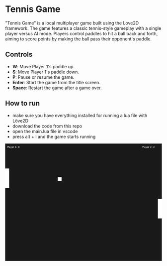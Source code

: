 # Tennis Game

"Tennis Game" is a local multiplayer game built using the Love2D framework. The game features a classic tennis-style gameplay with a single player versus AI mode. Players control paddles to hit a ball back and forth, aiming to score points by making the ball pass their opponent's paddle.

## Controls

- **W**: Move Player 1's paddle up.
- **S**: Move Player 1's paddle down.
- **P**: Pause or resume the game.
- **Enter**: Start the game from the title screen.
- **Space**: Restart the game after a game over.
  
## How to run

- make sure you have everything installed for running a lua file with Löve2D
- download the code from this repo
- open the main.lua file in vscode
- press alt + l and the game starts running

![](screenshot.JPG)

